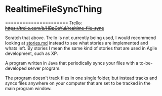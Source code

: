 RealtimeFileSyncThing
=====================

======================
~~Trello: https://trello.com/b/HBpCsYul/realtime-file-sync~~

Scratch that above. Trello is not currently being used, I would recommend looking at [stories.md](https://github.com/velixo/RealtimeFileSyncThing/blob/master/stories.md) instead to see what stories are implemented and whats left. By stories I mean the same kind of stories that are used in Agile development, such as XP.

A program written in Java that periodically syncs your files with a to-be-developed
server program.

The program doesn't track files in one single folder, but instead tracks and syncs files
anywhere on your computer that are set to be tracked in the main program window. 
